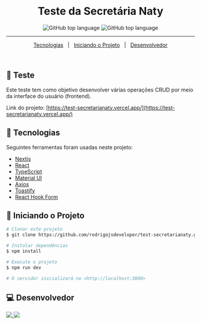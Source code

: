 &#xa0;

<h1 align="center">Teste da Secretária Naty</h1>

<p align="center">
 <img alt="GitHub top language" src="https://img.shields.io/github/languages/top/rodrigojsdeveloper/test-secretarianaty?color=56BEB8&logo=typescript">

  <img alt="GitHub top language" src="https://img.shields.io/badge/nextjs-13.4.6-blue">
<hr>

<p align="center">
  <a href="#rocket-Tecnologias">Tecnologias</a> &#xa0; | &#xa0;
  <a href="#checkered_flag-iniciando-o-projeto">Iniciando o Projeto</a> &#xa0; | &#xa0;
  <a href="#computer-desenvolvedor">Desenvolvedor</a>
</p>

<br>

## :dart: Teste

Este teste tem como objetivo desenvolver várias operações CRUD por meio da interface do usuário (frontend).

Link do projeto: [https://test-secretarianaty.vercel.app/](https://test-secretarianaty.vercel.app/)

## :rocket: Tecnologias

Seguintes ferramentas foram usadas neste projeto:

- [Nextjs](https://nextjs.org/)
- [React](https://pt-br.reactjs.org/)
- [TypeScript](https://www.typescriptlang.org/)
- [Material UI](https://mui.com/)
- [Axios](https://axios-http.com/)
- [Toastify](https://fkhadra.github.io/react-toastify/introduction/)
- [React Hook Form](https://react-hook-form.com/)

## :checkered_flag: Iniciando o Projeto

```bash
# Clonar este projeto
$ git clone https://github.com/rodrigojsdeveloper/test-secretarianaty.git

# Instalar dependências
$ npm install

# Execute o projeto
$ npm run dev

# O servidor inicializará no <http://localhost:3000>
```

## :computer: Desenvolvedor

<div>
	<a href="https://www.linkedin.com/in/rodrigo-de-jesus-silva" target="_blank">
		<img src="https://img.shields.io/badge/-LinkedIn-%230077B5?style=for-the-badge&logo=linkedin&logoColor=white">
	</a>
	<a href="mailto:rodrigojsdeveloper@gmail.com" rel="noreferrer" target="_blank">
	<img src="https://img.shields.io/badge/Gmail-D14836?style=for-the-badge&logo=gmail&logoColor=white">
	</a>
</div>
